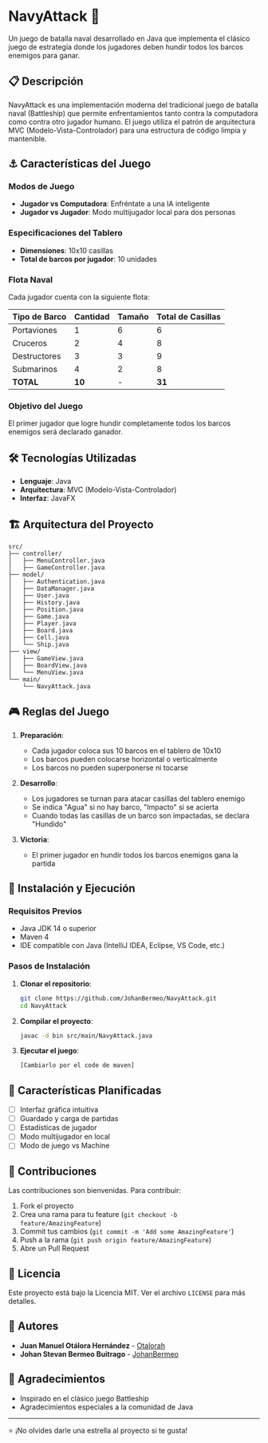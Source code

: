 # NavyAttack 🚢

Un juego de batalla naval desarrollado en Java que implementa el clásico juego de estrategia donde los jugadores deben hundir todos los barcos enemigos para ganar.

## 📋 Descripción

NavyAttack es una implementación moderna del tradicional juego de batalla naval (Battleship) que permite enfrentamientos tanto contra la computadora como contra otro jugador humano. El juego utiliza el patrón de arquitectura MVC (Modelo-Vista-Controlador) para una estructura de código limpia y mantenible.

## ⚓ Características del Juego

### Modos de Juego
- **Jugador vs Computadora**: Enfréntate a una IA inteligente
- **Jugador vs Jugador**: Modo multijugador local para dos personas

### Especificaciones del Tablero
- **Dimensiones**: 10x10 casillas
- **Total de barcos por jugador**: 10 unidades

### Flota Naval

Cada jugador cuenta con la siguiente flota:

| Tipo de Barco | Cantidad | Tamaño | Total de Casillas |
|---------------|----------|--------|-------------------|
| Portaviones   | 1        | 6      | 6                 |
| Cruceros      | 2        | 4      | 8                 |
| Destructores  | 3        | 3      | 9                 |
| Submarinos    | 4        | 2      | 8                 |
| **TOTAL**     | **10**   | -      | **31**            |

### Objetivo del Juego
El primer jugador que logre hundir completamente todos los barcos enemigos será declarado ganador.

## 🛠️ Tecnologías Utilizadas

- **Lenguaje**: Java
- **Arquitectura**: MVC (Modelo-Vista-Controlador)
- **Interfaz**: JavaFX

## 🏗️ Arquitectura del Proyecto

```
src/
├── controller/
│   ├── MenuController.java
│   ├── GameController.java
├── model/
│   ├── Authentication.java
│   ├── DataManager.java
│   ├── User.java
│   ├── History.java
│   ├── Position.java
│   ├── Game.java
│   ├── Player.java
│   ├── Board.java
│   ├── Cell.java
│   └── Ship.java
├── view/
│   ├── GameView.java
│   ├── BoardView.java
│   └── MenuView.java
└── main/
    └── NavyAttack.java
```

## 🎮 Reglas del Juego

1. **Preparación**:
   - Cada jugador coloca sus 10 barcos en el tablero de 10x10
   - Los barcos pueden colocarse horizontal o verticalmente
   - Los barcos no pueden superponerse ni tocarse

2. **Desarrollo**:
   - Los jugadores se turnan para atacar casillas del tablero enemigo
   - Se indica "Agua" si no hay barco, "Impacto" si se acierta
   - Cuando todas las casillas de un barco son impactadas, se declara "Hundido"

3. **Victoria**:
   - El primer jugador en hundir todos los barcos enemigos gana la partida

## 🚀 Instalación y Ejecución

### Requisitos Previos
- Java JDK 14 o superior
- Maven 4
- IDE compatible con Java (IntelliJ IDEA, Eclipse, VS Code, etc.)

### Pasos de Instalación

1. **Clonar el repositorio**:
   ```bash
   git clone https://github.com/JohanBermeo/NavyAttack.git
   cd NavyAttack
   ```

2. **Compilar el proyecto**:
   ```bash
   javac -d bin src/main/NavyAttack.java
   ```

3. **Ejecutar el juego**:
   ```bash
   [Cambiarlo por el code de maven]
   ```

## 🎯 Características Planificadas

- [ ] Interfaz gráfica intuitiva
- [ ] Guardado y carga de partidas
- [ ] Estadísticas de jugador
- [ ] Modo multijugador en local
- [ ] Modo de juego vs Machine

## 🤝 Contribuciones

Las contribuciones son bienvenidas. Para contribuir:

1. Fork el proyecto
2. Crea una rama para tu feature (`git checkout -b feature/AmazingFeature`)
3. Commit tus cambios (`git commit -m 'Add some AmazingFeature'`)
4. Push a la rama (`git push origin feature/AmazingFeature`)
5. Abre un Pull Request

## 📝 Licencia

Este proyecto está bajo la Licencia MIT. Ver el archivo `LICENSE` para más detalles.

## 👥 Autores

- **Juan Manuel Otálora Hernández** - [Otalorah](https://github.com/Otalorah)
- **Johan Stevan Bermeo Buitrago** - [JohanBermeo](https://github.com/JohanBermeo)

## 🙏 Agradecimientos

- Inspirado en el clásico juego Battleship
- Agradecimientos especiales a la comunidad de Java

---

⭐ ¡No olvides darle una estrella al proyecto si te gusta!
